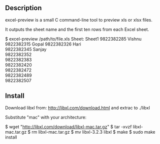 ## Description

excel-preview is a small C command-line tool to preview xls or xlsx files.

It outputs the sheet name and the first ten rows from each Excel sheet.

$ excel-preview /path/to/file.xls
Sheet: Sheet1
9822382285  Vishnu  
9822382315  Gopal 
9822382326  Hari  
9822382345  Sanjay  
9822382352  
9822382383  
9822382420  
9822382472  
9822382489  
9822382507  

## Install

Download libxl from: http://libxl.com/download.html and extrac to ./libxl

Substitute "mac" with your architecture:

$ wget "http://libxl.com/download/libxl-mac.tar.gz"
$ tar -xvzf libxl-mac.tar.gz
$ rm libxl-mac.tar.gz
$ mv libxl-3.2.3 libxl
$ make
$ sudo make install

